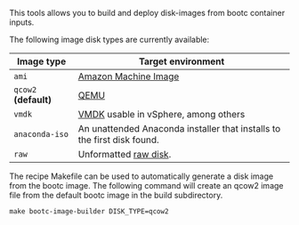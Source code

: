 This tools allows you to build and deploy disk-images from bootc container inputs.

The following image disk types are currently available:

| Image type            | Target environment                                                                    |
|-----------------------|---------------------------------------------------------------------------------------|
| `ami`                 | [Amazon Machine Image](https://docs.aws.amazon.com/AWSEC2/latest/UserGuide/AMIs.html) |
| `qcow2` **(default)** | [QEMU](https://www.qemu.org/)                                                         |
| `vmdk`                | [VMDK](https://en.wikipedia.org/wiki/VMDK) usable in vSphere, among others            |
| `anaconda-iso`        | An unattended Anaconda installer that installs to the first disk found.               |
| `raw`                 | Unformatted [raw disk](https://en.wikipedia.org/wiki/Rawdisk).                        |

The recipe Makefile can be used to automatically generate a disk image from the bootc image. The following
command will create an qcow2 image file from the default bootc image in the build subdirectory.

`make bootc-image-builder DISK_TYPE=qcow2`
